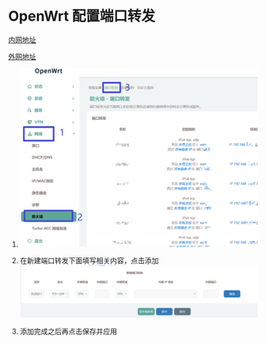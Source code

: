 # OpenWrt 配置端口转发

[内网地址](https://router.319.ccsn.dev/)

[外网地址](https://router.ccsn.dev/)

1. ![](../.assests\2023-09-14-19-27-21-image.png)

2. 在新建端口转发下面填写相关内容，点击添加![](../.assests\2023-09-14-19-29-42-image.png)

3. 添加完成之后再点击保存并应用
